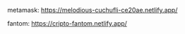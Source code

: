 
metamask: https://melodious-cuchufli-ce20ae.netlify.app/

fantom: https://cripto-fantom.netlify.app/

